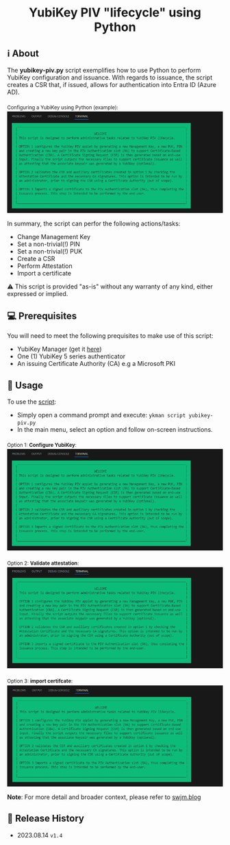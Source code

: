 <h1 align="center"> YubiKey PIV "lifecycle" using Python</h1>

## ℹ️ About
The **yubikey-piv.py** script exemplifies how to use Python to perform YubiKey configuration and issuance. 
With regards to issuance, the script creates a CSR that, if issued, allows for authentication into Entra ID (Azure AD).
 
<sub>Configuring a YubiKey using Python (example):<sub>
![](/images/configure-yubikey.gif)

In summary, the script can perfor the following actions/tasks:

* Change Management Key
* Set a non-trivial(!) PIN
* Set a non-trivial(!) PUK
* Create a CSR
* Perform Attestation
* Import a certificate

⚠️ This script is provided "as-is" without any warranty of any kind, either expressed or implied.

## 💻 Prerequisites
You will need to meet the following prequisites to make use of this script:

- YubiKey Manager (get it [here](https://www.yubico.com/support/download/yubikey-manager/))
- One (1) YubiKey 5 series authenticator
- An issuing Certificate Authority (CA) e.g a Microsoft PKI

## 📖 Usage
To use the [script](https://github.com/JMarkstrom/PIV/raw/main/yubikey-piv.py):

* Simply open a command prompt and execute: ```ykman script yubikey-piv.py```
* In the main menu, select an option and follow on-screen instructions.

<sub>Option 1: **Configure YubiKey**:<sub>
![](/images/configure-yubikey.gif)

<sub>Option 2: **Validate attestation**:<sub>
![](/images/validate-yubikey-attestation.gif)

<sub>Option 3: **import certifcate**:<sub>
![](/images/import-certificate-to-yubikey.gif)

**Note**: For more detail and broader context, please refer to [swjm.blog](https://swjm.blog)

## 📜 Release History
* 2023.08.14 `v1.4`
